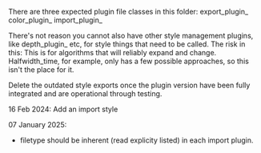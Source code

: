 There are three expected plugin file classes in this folder:
export_plugin_
color_plugin_
import_plugin_


There's not reason you cannot also have other style management plugins, like depth_plugin_ etc, for style things that need to be called.
The risk in this:
This is for algorithms that will reliably expand and change.
Halfwidth_time, for example, only has a few possible approaches, so this isn't the place for it.

Delete the outdated style exports once the plugin version have been fully integrated and are operational through testing.

16 Feb 2024: Add an import style


07 January 2025:
- filetype should be inherent (read explicity listed) in each import plugin. 
